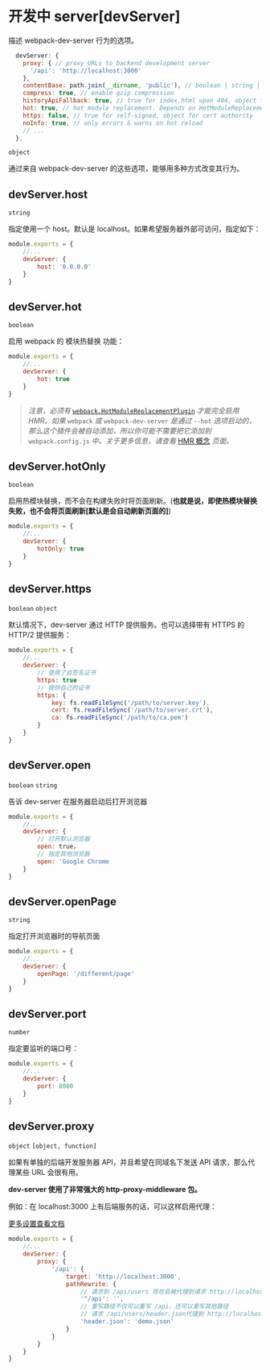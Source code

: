 # 开发中 server[devServer]

描述 webpack-dev-server 行为的选项。

```javascript
  devServer: {
    proxy: { // proxy URLs to backend development server
      '/api': 'http://localhost:3000'
    },
    contentBase: path.join(__dirname, 'public'), // boolean | string | array, static file location
    compress: true, // enable gzip compression
    historyApiFallback: true, // true for index.html upon 404, object for multiple paths
    hot: true, // hot module replacement. Depends on HotModuleReplacementPlugin
    https: false, // true for self-signed, object for cert authority
    noInfo: true, // only errors & warns on hot reload
    // ...
  },
```

`object`

通过来自 webpack-dev-server 的这些选项，能够用多种方式改变其行为。

## devServer.host

`string`

指定使用一个 host。默认是 localhost。如果希望服务器外部可访问，指定如下：

```javascript
module.exports = {
    //...
    devServer: {
        host: '0.0.0.0'
    }
}
```



## devServer.hot

`boolean`

启用 webpack 的 模块热替换 功能：

```javascript
module.exports = {
    //...
    devServer: {
        hot: true
    }
}
```

> *注意，必须有* [`webpack.HotModuleReplacementPlugin`](https://webpack.docschina.org/plugins/hot-module-replacement-plugin/) *才能完全启用 HMR。如果* `webpack` *或* `webpack-dev-server` *是通过* `--hot` *选项启动的，那么这个插件会被自动添加，所以你可能不需要把它添加到* `webpack.config.js` *中。关于更多信息，请查看* [HMR 概念](https://webpack.docschina.org/concepts/hot-module-replacement/) *页面。*



## devServer.hotOnly

`boolean`

启用热模块替换，而不会在构建失败时将页面刷新。(**也就是说，即使热模块替换失败，也不会将页面刷新[默认是会自动刷新页面的]**)

```javascript
module.exports = {
    //...
    devServer: {
        hotOnly: true
    }
}
```



## devServer.https

`boolean` `object`

默认情况下，dev-server 通过 HTTP 提供服务。也可以选择带有 HTTPS 的 HTTP/2 提供服务：

```javascript
module.exports = {
    //...
    devServer: {
        // 使用了自签名证书
        https: true
        // 提供自己的证书
        https: {
        	key: fs.readFileSync('/path/to/server.key'),
      		cert: fs.readFileSync('/path/to/server.crt'),
      		ca: fs.readFileSync('/path/to/ca.pem')
    	}
    }
}
```



## devServer.open

`boolean` `string`

告诉 dev-server 在服务器启动后打开浏览器

```javascript
module.exports = {
    //...
    devServer: {
        // 打开默认浏览器
        open: true，
        // 指定其他浏览器
        open: 'Google Chrome
    }
}
```



## devServer.openPage

`string`

指定打开浏览器时的导航页面

```javascript
module.exports = {
    //...
    devServer: {
        openPage: '/different/page'
    }
}
```



## devServer.port

`number`

指定要监听的端口号：

```javascript
module.exports = {
    //...
    devServer: {
        port: 8080
    }
}
```



## devServer.proxy

`object` `[object, function]`

如果有单独的后端开发服务器 API，并且希望在同域名下发送 API 请求，那么代理某些 URL 会很有用。

**dev-server 使用了非常强大的 http-proxy-middleware 包。**

例如：在 localhost:3000 上有后端服务的话，可以这样启用代理：

[更多设置查看文档](https://webpack.docschina.org/configuration/dev-server/#devserver-proxy)

```javascript
module.exports = {
    //...
    devServer: {
        proxy: {     
            '/api': {
                target: 'http://localhost:3000',
                pathRewrite: {
                    // 请求到 /api/users 现在会被代理到请求 http://localhost:3000/users
                    '^/api': '',
                    // 重写路径不仅可以重写 /api，还可以重写其他路径
                    // 请求 /api/users/header.json代理到 http://localhost:3000/users/demo.json
                    'header.json': 'demo.json'
                }
            }
        }
    }
}
```

